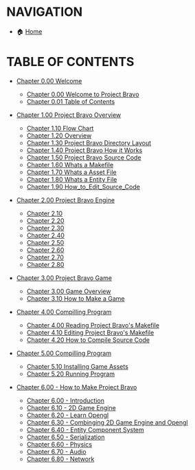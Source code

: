 # NAVIGATION
- 🏠 [Home](../../../README.md)

# TABLE OF CONTENTS
- [Chapter 0.00 Welcome]()
    - [Chapter 0.00 Welcome to Project Bravo](../docs_Chapter_0.00_Welcome/doc_Chapter_0.00_Welcome_to_Project_Bravo.md)
    - [Chapter 0.01 Table of Contents](../docs_Chapter_0.00_Welcome/doc_Chapter_0.01_Table_of_Contents.md)

- [Chapter 1.00 Project Bravo Overview](../docs_Chapter_1.00_Project_Bravo_Overview)
    - [Chapter 1.10 Flow Chart](../docs_Chapter_1.00_Project_Bravo_Overview/doc_Chapter_1.10_Project_Flow_Chart.md)
    - [Chapter 1.20 Overview](../docs_Chapter_1.00_Project_Bravo_Overview/doc_Chapter_1.20_Overview.md)
    - [Chapter 1.30 Project Bravo Directory Layout](../docs_Chapter_1.00_Project_Bravo_Overview/doc_Chapter_1.30_Project_Bravo_Directory_Layout.md)
    - [Chapter 1.40 Project Bravo How it Works](../docs_Chapter_1.00_Project_Bravo_Overview/doc_Chapter_1.40_Project_Bravo_How_it_Works.md)
    - [Chapter 1.50 Project Bravo Source Code](../docs_Chapter_1.00_Project_Bravo_Overview/doc_Chapter_1.50_Project_Bravo_Source_Code.md)
    - [Chapter 1.60 Whats a Makefile](../docs_Chapter_1.00_Project_Bravo_Overview/doc_Chapter_1.60_Whats_a_makefile.md)
    - [Chapter 1.70 Whats a Asset File](../docs_Chapter_1.00_Project_Bravo_Overview/doc_Chapter_1.70_Whats_a_asset_file.md)
    - [Chapter 1.80 Whats a Entity File](../docs_Chapter_1.00_Project_Bravo_Overview/doc_Chapter_1.80_Whats_a_entity_file.md)
    - [Chapter 1.90 How_to_Edit_Source_Code](../docs_Chapter_1.00_Project_Bravo_Overview/doc_Chapter_1.90_How_to_Edit_Source_Code.md)


- [Chapter 2.00 Project Bravo Engine](../manual/docs_Chapter_2.00_Engine)
    - [Chapter 2.10 ]()
    - [Chapter 2.20 ]()
    - [Chapter 2.30 ]()
    - [Chapter 2.40 ]()
    - [Chapter 2.50 ]()
    - [Chapter 2.60 ]()
    - [Chapter 2.70 ]()
    - [Chapter 2.80 ]()


- [Chapter 3.00 Project Bravo Game](../manual/docs_Chapter_2.00_Engine)
    - [Chapter 3.00 Game Overview]()
    - [Chapter 3.10 How to Make a Game]()


- [Chapter 4.00 Compilling Program](../manual/docs_Chapter_2.00_Engine)
    - [Chapter 4.00 Reading Project Bravo's Makefile]()
    - [Chapter 4.10 Editing Project Bravo's Makefile]()
    - [Chapter 4.20 How to Compile Source Code]()


- [Chapter 5.00 Compilling Program](../manual/docs_Chapter_2.00_Engine)
    - [Chapter 5.10 Installing Game Assets]()
    - [Chapter 5.20 Running Program]()


- [Chapter 6.00 - How to Make Project Bravo](../manual/docs_Chapter_0.00_HowToMakeProjectBravo)
    - [Chapter 6.00 - Introduction](../manual/docs_Chapter_0.00_HowToMakeProjectBravo/doc_Chapter_0.01_Introduction.md)
    - [Chapter 6.10 - 2D Game Engine](../manual/docs_Chapter_0.00_HowToMakeProjectBravo/doc_Chapter_0.10_2D_Game_Engine.md)
    - [Chapter 6.20 - Learn Opengl](../manual/docs_Chapter_0.00_HowToMakeProjectBravo/doc_Chapter_0.20_Learn_Opengl.md)
    - [Chapter 6.30 - Combinging 2D Game Engine and Opengl](../manual/docs_Chapter_0.00_HowToMakeProjectBravo/doc_Chapter_0.30_Combine_2D_Game_Engine_and_Opengl.md)
    - [Chapter 6.40 - Entity Component System](../manual/docs_Chapter_0.00_HowToMakeProjectBravo/doc_Chapter_0.40_Entity_Component_System.md)
    - [Chapter 6.50 - Serialization](../manual/docs_Chapter_0.00_HowToMakeProjectBravo/doc_Chapter_0.50_Serialization.md)
    - [Chapter 6.60 - Physics](../manual/docs_Chapter_0.00_HowToMakeProjectBravo/doc_Chapter_0.60_Physics.md)
    - [Chapter 6.70 - Audio](../manual/docs_Chapter_0.00_HowToMakeProjectBravo/doc_Chapter_0.70_Audio.md)
    - [Chapter 6.80 - Network](../manual/docs_Chapter_0.00_HowToMakeProjectBravo/doc_Chapter_0.80_Network.md)